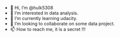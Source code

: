 - 👋 Hi, I’m @hulk5308
- 👀 I’m interested in data analysis.
- 🌱 I’m currently learning udacity.
- 💞️ I’m looking to collaborate on some data project.
- 📫 How to reach me, it is a secret !!!

<!---
hulk5308/hulk5308 is a ✨ special ✨ repository because its `README.md` (this file) appears on your GitHub profile.
You can click the Preview link to take a look at your changes.
--->
